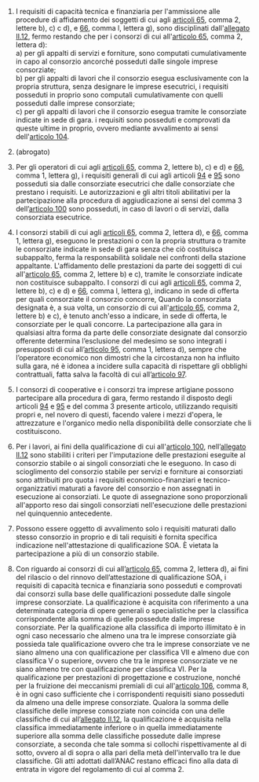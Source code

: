 1. I requisiti di capacità tecnica e finanziaria per l'ammissione alle procedure di affidamento dei soggetti di cui agli [articoli 65](/index.html?article=articolo-65&version=1), comma 2, lettere b), c) c d), e  [66](/index.html?article=articolo-66&version=1), comma l, lettera g), sono disciplinati dall'[allegato II.12](/index.html?section=attachment-2-12&version=2), fermo restando che per i consorzi di cui all'[articolo 65](/index.html?article=articolo-65&version=1), comma 2, lettera d):<br>a) per gli appalti di servizi e forniture, sono computati cumulativamente in capo al consorzio ancorché posseduti dalle singole imprese consorziate;<br>b) per gli appalti di lavori che il consorzio esegua esclusivamente con la propria struttura, senza designare le imprese esecutrici, i requisiti posseduti in proprio sono computali cumulativamente con quelli posseduti dalle imprese consorziate;<br>c) per gli appalti di lavori che il consorzio esegua tramite le consorziate indicate in sede di gara. i requisiti sono posseduti e comprovati da queste ultime in proprio, ovvero mediante avvalimento ai sensi dell'[articolo 104](/index.html?article=articolo-104&version=2).

2. (abrogato)

3. Per gli operatori di cui agli [articoli 65](/index.html?article=articolo-65&version=1), comma 2, lettere b), c) e d) e [66](/index.html?article=articolo-66&version=1), comma 1, lettera g), i requisiti generali di cui agli articoli [94](/index.html?article=articolo-94&version=1) e [95](/index.html?article=articolo-95&version=1) sono posseduti sia dalle consorziate esecutrici che dalle consorziate che prestano i requisiti. Le autorizzazioni e gli altri titoli abilitativi per la partecipazione alla procedura di aggiudicazione ai sensi del comma 3 dell’[articolo 100](/index.html?article=articolo-100&version=2) sono posseduti, in caso di lavori o di servizi, dalla consorziata esecutrice.

4. I consorzi stabili di cui agli [articoli 65](/index.html?article=articolo-65&version=1), comma 2, lettera d), e  [66](/index.html?article=articolo-66&version=1), comma 1, lettera g), eseguono le prestazioni o con la propria struttura o tramite le consorziate indicate in sede di gara senza che ciò costituisca subappalto, ferma la responsabilità solidale nei confronti della stazione appaltante. L'affidamento delle prestazioni da parte dei soggetti di cui all'[articolo 65](/index.html?article=articolo-65&version=1), comma 2, lettere b) e c), tramite le consorziate indicate non costituisce subappalto. I consorzi di cui agli [articoli 65](/index.html?article=articolo-65&version=1), comma 2, lettere b), c) e d) e [66](/index.html?article=articolo-66&version=1), comma l, lettera g), indicano in sede di offerta per quali consorziate il consorzio concorre, Quando la consorziata designata è, a sua volta, un consorzio di cui all'[articolo 65](/index.html?article=articolo-65&version=1), comma 2, lettere b) e c), è tenuto anch'esso a indicare, in sede di offerta, le consorziate per le quali concorre. La partecipazione alla gara in qualsiasi altra forma da parte delle consorziate designate dal consorzio offerente determina l’esclusione del medesimo se sono integrati i presupposti di cui all’[articolo 95](/index.html?article=articolo-95&version=1), comma 1, lettera d), sempre che l’operatore economico non dimostri che la circostanza non ha influito sulla gara, né è idonea a incidere sulla capacità di rispettare gli obblighi contrattuali, fatta salva la facoltà di cui all’[articolo 97](/index.html?article=articolo-97&version=1).

5. I consorzi di cooperative e i consorzi tra imprese artigiane possono partecipare alla procedura di gara, fermo restando il disposto degli articoli [94](/index.html?article=articolo-94&version=1) e [95](/index.html?article=articolo-95&version=1) e del comma 3 presente articolo, utilizzando requisiti propri e, nel novero di questi, facendo valere i mezzi d'opera, le attrezzature e l'organico medio nella disponibilità delle consorziate che li costituiscono.

6. Per i lavori, ai fini della qualificazione di cui all'[articolo 100](/index.html?article=articolo-100&version=2), nell’[allegato II.12](/index.html?section=attachment-2-12&version=2) sono stabiliti i criteri per l'imputazione delle prestazioni eseguite al consorzio stabile o ai singoli consorziati che le eseguono. In caso di scioglimento del consorzio stabile per servizi e forniture ai consorziati sono attribuiti pro quota i requisiti economico-finanziari e tecnico-organizzativi maturati a favore del consorzio e non assegnati in esecuzione ai consorziati. Le quote di assegnazione sono proporzionali all'apporto reso dai singoli consorziati nell'esecuzione delle prestazioni nel quinquennio antecedente.

7. Possono essere oggetto di avvalimento solo i requisiti maturati dallo stesso consorzio in proprio e di tali requisiti è fornita specifica indicazione nell'attestazione di qualificazione SOA. È vietata la partecipazione a più di un consorzio stabile.

8. Con riguardo ai consorzi di cui all’[articolo 65](/index.html?article=articolo-65&version=1), comma 2, lettera d), ai fini del rilascio o del rinnovo dell’attestazione di qualificazione SOA, i requisiti di capacità tecnica e finanziaria sono posseduti e comprovati dai consorzi sulla base delle qualificazioni possedute dalle singole imprese consorziate. La qualificazione è acquisita con riferimento a una determinata categoria di opere generali o specialistiche per la classifica corrispondente alla somma di quelle possedute dalle imprese consorziate. Per la qualificazione alla classifica di importo illimitato è in ogni caso necessario che almeno una tra le imprese consorziate già possieda tale qualificazione ovvero che tra le imprese consorziate ve ne siano almeno una con qualificazione per classifica VII e almeno due con classifica V o superiore, ovvero che tra le imprese consorziate ve ne siano almeno tre con qualificazione per classifica VI. Per la qualificazione per prestazioni di progettazione e costruzione, nonché per la fruizione dei meccanismi premiali di cui all'[articolo 106](/index.html?article=articolo-106&version=2), comma 8, è in ogni caso sufficiente che i corrispondenti requisiti siano posseduti da almeno una delle imprese consorziate. Qualora la somma delle classifiche delle imprese consorziate non coincida con una delle classifiche di cui all’[allegato II.12](/index.html?section=attachment-2-12&version=2), la qualificazione è acquisita nella classifica immediatamente inferiore o in quella immediatamente superiore alla somma delle classifiche possedute dalle imprese consorziate, a seconda che tale somma si collochi rispettivamente al di sotto, ovvero al di sopra o alla pari della metà dell'intervallo tra le due classifiche. Gli atti adottati dall’ANAC restano efficaci fino alla data di entrata in vigore del regolamento di cui al comma 2.